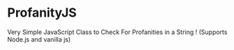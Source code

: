 # ProfanityJS
Very Simple JavaScript Class to Check For Profanities in a String ! (Supports Node.js and vanilla js)
